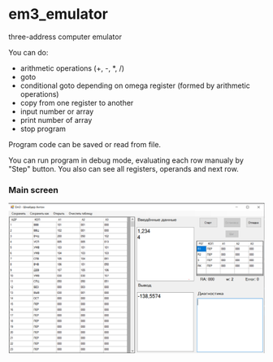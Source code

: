 # em3_emulator
three-address computer emulator

You can do:
* arithmetic operations (+, -, \*, /)
* goto
* conditional goto depending on omega register (formed by arithmetic operations)
* copy from one register to another
* input number or array
* print number of array
* stop program

Program code can be saved or read from file.

You can run program in debug mode, evaluating each row manualy by "Step" button.
You also can see all registers, operands and next row.
  
### Main screen
![main screen](img/example.png)
